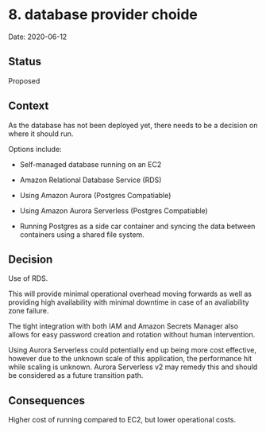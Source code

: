 # 8. database provider choide

Date: 2020-06-12

## Status

Proposed

## Context

As the database has not been deployed yet, there needs to be a decision on where it should run.

Options include:

 - Self-managed database running on an EC2

 - Amazon Relational Database Service (RDS)

 - Using Amazon Aurora (Postgres Compatiable)

 - Using Amazon Aurora Serverless (Postgres Compatiable)
 
 - Running Postgres as a side car container and syncing the data between containers using a shared file system.

## Decision

Use of RDS.

This will provide minimal operational overhead moving forwards as well as providing high availability with minimal downtime in case of an avaliability zone failure.

The tight integration with both IAM and Amazon Secrets Manager also allows for easy password creation and rotation without human intervention.

Using Aurora Serverless could potentially end up being more cost effective, however due to the unknown scale of this application, the performance hit while scaling is unknown. Aurora Serverless v2 may remedy this and should be considered as a future transition path.

## Consequences

Higher cost of running compared to EC2, but lower operational costs.
